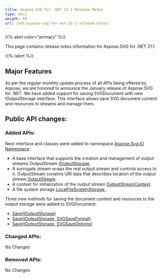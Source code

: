 ```yaml
---
title: Aspose.SVG for .NET 21.1 Release Notes
type: docs
weight: 50
url: /net/aspose-svg-for-net-21-1-release-notes/
---
```


{{% alert color="primary" %}}

This page contains release notes information for Aspose.SVG for .NET 21.1

{{% /alert %}}

## **Major Features**

As per the regular monthly update process of all APIs being offered by Aspose, we are honored to announce the January release of Aspose.SVG for .NET.
We have added support for saving SVGDocument with new IOutputStorage interface. This interface allows save SVG document content and resources to streams and manage them.   

## **Public API changes:**

### **Added APIs:**

Next interface and classes were added to namespace [Aspose.Svg.IO Namespace](https://apireference.aspose.com/svg/net/aspose.svg.io):

- A base interface that supports the creation and management of output streams OutputStream [IOutputStorage](https://apireference.aspose.com/svg/net/aspose.svg.io/ioutputstorage).
- A surrogate stream wraps the real output stream and controls access to it. OutputStream conatins URI data that describes location of the output stream [OutputStream](https://apireference.aspose.com/svg/net/aspose.svg.io/outputstream).
- A context for initialization of the output stream [OutputStreamContext](https://apireference.aspose.com/svg/net/aspose.svg.io/outputstreamcontext).
- A file system storage [LocalFileSystemStorage ](https://apireference.aspose.com/svg/net/aspose.svg.io/localfilesystemstorage).

Three new methods for saving the document content and resources to the output storage were added to SVGDocument:
- [Save(IOutputStorage)](https://apireference.aspose.com/svg/net/aspose.svg/svgdocument/methods/save) 
- [Save(IOutputStorage, SVGSaveFormat)](https://apireference.aspose.com/svg/net/aspose.svg.svgdocument/save/methods/1)
- [Save(IOutputStorage, SVGSaveOptions)](https://apireference.aspose.com/svg/net/aspose.svg.svgdocument/save/methods/2)


### **Changed APIs:**

No Changes

### **Removed APIs:**

No Changes

